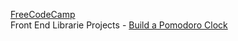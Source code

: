 [FreeCodeCamp](https://www.freecodecamp.org/)<br>
Front End Librarie Projects - [Build a Pomodoro Clock](https://learn.freecodecamp.org/front-end-libraries/front-end-libraries-projects/build-a-pomodoro-clock)
